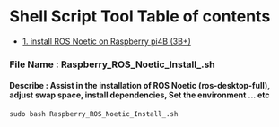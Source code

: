# Shell Script Tool Table of contents

* [1. install ROS Noetic on Raspberry pi4B (3B+)](#1-ROS-Noetic)   


### File Name : Raspberry_ROS_Noetic_Install_.sh <a name="#1-ROS-Noetic"></a>
#### Describe  : Assist in the installation of ROS Noetic (ros-desktop-full), adjust swap space, install dependencies, Set the environment ... etc
```bash=
sudo bash Raspberry_ROS_Noetic_Install_.sh
```



